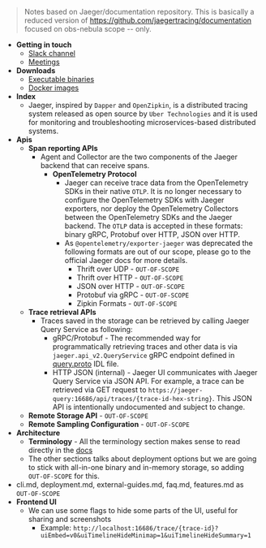 > Notes based on Jaeger/documentation repository. This is basically a reduced version of https://github.com/jaegertracing/documentation focused on obs-nebula scope -- only. 

* **Getting in touch**
  * [Slack channel](https://cloud-native.slack.com/archives/CGG7NFUJ3)
  * [Meetings](https://docs.google.com/document/d/1ZuBAwTJvQN7xkWVvEFXj5WU9_JmS5TPiNbxCJSvPqX0/)
* **Downloads**
  * [Executable binaries](https://github.com/jaegertracing/jaeger/releases/)
  * [Docker images](https://hub.docker.com/r/jaegertracing/)
* **Index**
  * Jaeger, inspired by `Dapper` and `OpenZipkin`, is a distributed tracing system released as open source by `Uber Technologies` and it is used for monitoring and troubleshooting microservices-based distributed systems.
* **Apis**
  * **Span reporting APIs**
    * Agent and Collector are the two components of the Jaeger backend that can receive spans.
      * **OpenTelemetry Protocol**
        * Jaeger can receive trace data from the OpenTelemetry SDKs in their native `OTLP`. It is no longer necessary to configure the OpenTelemetry SDKs with Jaeger exporters, nor deploy the OpenTelemetry Collectors between the OpenTelemetry SDKs and the Jaeger backend. The `OTLP` data is accepted in these formats: binary gRPC, Protobuf over HTTP, JSON over HTTP.
        * As `@opentelemetry/exporter-jaeger` was deprecated the following formats are out of our scope, please go to the official Jaeger docs for more details.
          * Thrift over UDP - `OUT-OF-SCOPE`
          * Thrift over HTTP - `OUT-OF-SCOPE`
          * JSON over HTTP - `OUT-OF-SCOPE`
          * Protobuf via gRPC - `OUT-OF-SCOPE`
          * Zipkin Formats - `OUT-OF-SCOPE`
  * **Trace retrieval APIs**
    * Traces saved in the storage can be retrieved by calling Jaeger Query Service as following:
      * gRPC/Protobuf - The recommended way for programmatically retrieving traces and other data is via `jaeger.api_v2.QueryService` gRPC endpoint defined in [query.proto](https://github.com/jaegertracing/jaeger-idl/blob/main/proto/api_v2/query.proto) IDL file.
      * HTTP JSON (internal) - Jaeger UI communicates with Jaeger Query Service via JSON API. For example, a trace can be retrieved via GET request to `https://jaeger-query:16686/api/traces/{trace-id-hex-string}`. This JSON API is intentionally undocumented and subject to change.
  * **Remote Storage API** - `OUT-OF-SCOPE`
  * **Remote Sampling Configuration** - `OUT-OF-SCOPE`
* **Architecture**
  * **Terminology** - All the terminology section makes sense to read directly in the [docs](https://github.com/jaegertracing/documentation/blob/main/content/docs/next-release/architecture.md#terminology)
  * The other sections talks about deployment options but we are going to stick with all-in-one binary and in-memory storage, so adding `OUT-OF-SCOPE` for this.
* cli.md, deployment.md, external-guides.md, faq.md, features.md as `OUT-OF-SCOPE`
* **Frontend UI**
  * We can use some flags to hide some parts of the UI, useful for sharing and screenshots
    * Example: `http://localhost:16686/trace/{trace-id}?uiEmbed=v0&uiTimelineHideMinimap=1&uiTimelineHideSummary=1`